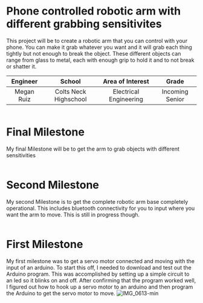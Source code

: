 ﻿# Phone controlled robotic arm with different grabbing sensitivites
This project will be to create a robotic arm that you can control with your phone. You can make it grab whatever you want and it will grab each thing tightly but not enough to break the object. These different objects can range from glass to metal, each with enough grip to hold it and to not break or shatter it. 

| **Engineer** | **School** | **Area of Interest** | **Grade** |
|:--:|:--:|:--:|:--:|
| Megan Ruiz | Colts Neck Highschool | Electrical Engineering | Incoming Senior

![]()
  
# Final Milestone

My final Milestone will be to get the arm to grab objects with different sensitivities

[![]()]()

# Second Milestone
My second Milestone is to get the complete robotic arm base completely operational. This includes bluetooth connectivity for you to input where you want the arm to move. This is still in progress though.

[![]()]()
# First Milestone
  
My first milestone was to get a servo motor connected and moving with the input of an arduino. To start this off, I needed to download and test out the Arduino program. This was accomplished by setting up a simple circuit to an led so it blinks on and off. After confirming that the program worked well, I figured out how to hook up a servo motor to an arduino and then program the Arduino to get the servo motor to move. 
![IMG_0613-min](https://user-images.githubusercontent.com/88210385/127806258-513bef47-7273-4784-b655-fa580d0b1a04.png)
[![]()]()
